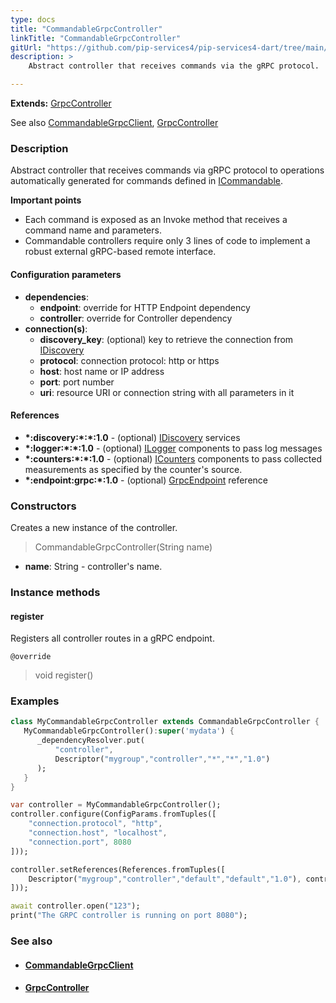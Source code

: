 ```yaml
---
type: docs
title: "CommandableGrpcController"
linkTitle: "CommandableGrpcController"
gitUrl: "https://github.com/pip-services4/pip-services4-dart/tree/main/pip-services4-grpc-dart"
description: > 
    Abstract controller that receives commands via the gRPC protocol.

---
```


**Extends:** [GrpcController](../../controllers/grpc_controller)

See also [CommandableGrpcClient](../../clients/commandable_grpc_client), 
[GrpcController](../grpc_controller)

### Description

Abstract controller that receives commands via gRPC protocol
to operations automatically generated for commands defined in [ICommandable](../../../rpc/commands/icommandable).

**Important points**

- Each command is exposed as an Invoke method that receives a command name and parameters.
- Commandable controllers require only 3 lines of code to implement a robust external
gRPC-based remote interface.

#### Configuration parameters

- **dependencies**:    
    - **endpoint**: override for HTTP Endpoint dependency    
    - **controller**: override for Controller dependency    
- **connection(s)**:    
    - **discovery_key**: (optional) key to retrieve the connection from [IDiscovery](../../../config/connect/idiscovery)    
    - **protocol**: connection protocol: http or https    
    - **host**: host name or IP address    
    - **port**: port number    
    - **uri**: resource URI or connection string with all parameters in it    

#### References
- **\*:discovery:\*:\*:1.0** - (optional) [IDiscovery](../../../config/connect/idiscovery) services
- **\*:logger:\*:\*:1.0** - (optional) [ILogger](../../../observability/log/ilogger) components to pass log messages
- **\*:counters:\*:\*:1.0** - (optional) [ICounters](../../../observability/count/icounters) components to pass collected measurements as specified by the counter's source.
- **\*:endpoint:grpc:*:1.0** - (optional) [GrpcEndpoint](../grpc_endpoint) reference

### Constructors

Creates a new instance of the controller.

> CommandableGrpcController(String name)

- **name**: String - controller's name.


### Instance methods

#### register
Registers all controller routes in a gRPC endpoint.

`@override`
> void register()


### Examples

```dart
class MyCommandableGrpcController extends CommandableGrpcController {
   MyCommandableGrpcController():super('mydata') {
      _dependencyResolver.put(
          "controller",
          Descriptor("mygroup","controller","*","*","1.0")
      );
   }
}

var controller = MyCommandableGrpcController();
controller.configure(ConfigParams.fromTuples([
    "connection.protocol", "http",
    "connection.host", "localhost",
    "connection.port", 8080
]));

controller.setReferences(References.fromTuples([
    Descriptor("mygroup","controller","default","default","1.0"), controller
]));

await controller.open("123");
print("The GRPC controller is running on port 8080");
```


### See also
- #### [CommandableGrpcClient](../../clients/commandable_grpc_client)
- #### [GrpcController](../grpc_controller)

 
